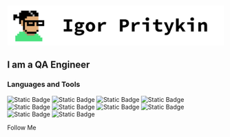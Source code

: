![Header](https://github.com/TrickStealer/TrickStealer/blob/main/assets/header.png)

## I am a QA Engineer

### Languages and Tools
![Static Badge](https://img.shields.io/badge/python-white?style=for-the-badge&logo=python) ![Static Badge](https://img.shields.io/badge/java_script-white?style=for-the-badge&logo=javascript) ![Static Badge](https://img.shields.io/badge/C%2FC%2B%2B-white?style=for-the-badge&logo=C%2B%2B&logoColor=%23039) ![Static Badge](https://img.shields.io/badge/Selenium_WebDriver-white?style=for-the-badge&logo=selenium) ![Static Badge](https://img.shields.io/badge/SQL-white?style=for-the-badge) ![Static Badge](https://img.shields.io/badge/Jira-white?style=for-the-badge&logo=Jira&logoColor=%2306c) ![Static Badge](https://img.shields.io/badge/Git-white?style=for-the-badge&logo=Git) ![Static Badge](https://img.shields.io/badge/Perforce-white?style=for-the-badge&logo=Perforce&logoColor=black) ![Static Badge](https://img.shields.io/badge/Postman-white?style=for-the-badge&logo=Postman) ![Static Badge](https://img.shields.io/badge/Linux-white?style=for-the-badge&logo=Linux&logoColor=black)

Follow Me
